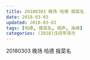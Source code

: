 ```yaml
---
title: 20180303 晚场 哈德 报菜名
date: 2018-03-03
updated: 2018-03-03
tags: [哈德, 报菜名, 相声, 高峰]
categories: (2018)戊戌年场次 
---
```

20180303 晚场 哈德 报菜名



